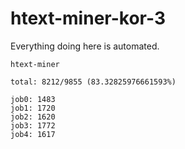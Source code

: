 # htext-miner-kor-3

Everything doing here is automated.

```
htext-miner

total: 8212/9855 (83.32825976661593%)

job0: 1483
job1: 1720
job2: 1620
job3: 1772
job4: 1617
```